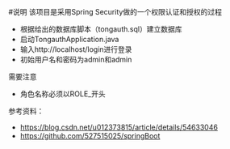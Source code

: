  #说明
 该项目是采用Spring Security做的一个权限认证和授权的过程<br>
 * 根据给出的数据库脚本（tongauth.sql）建立数据库
 * 启动TongauthApplication.java
 * 输入http://localhost/login进行登录
 * 初始用户名和密码为admin和admin<br>
 
 需要注意
 * 角色名称必须以ROLE_开头<br>
 
参考资料：
* https://blog.csdn.net/u012373815/article/details/54633046
* https://github.com/527515025/springBoot
